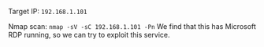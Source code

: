 Target IP: `192.168.1.101`

Nmap scan:
`nmap -sV -sC 192.168.1.101 -Pn`
We find that this has Microsoft RDP running, so we can try to exploit this service.

